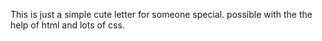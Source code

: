 This is just a simple cute letter for someone special.
possible with the the help of html and lots of css.
